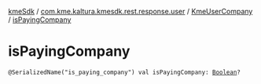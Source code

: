 [kmeSdk](../../index.md) / [com.kme.kaltura.kmesdk.rest.response.user](../index.md) / [KmeUserCompany](index.md) / [isPayingCompany](./is-paying-company.md)

# isPayingCompany

`@SerializedName("is_paying_company") val isPayingCompany: `[`Boolean`](https://kotlinlang.org/api/latest/jvm/stdlib/kotlin/-boolean/index.html)`?`